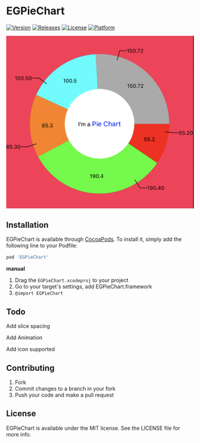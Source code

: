 # EGPieChart

[![Version](https://img.shields.io/cocoapods/v/EGPieChart.svg?style=flat)](https://cocoapods.org/pods/EGPieChart)
[![Releases](https://img.shields.io/github/release/GuanyiLL/EGPieChart.svg)](https://github.com/GuanyiLL/EGPieChart/releases)
[![License](https://img.shields.io/cocoapods/l/EGPieChart.svg?style=flat)](https://cocoapods.org/pods/EGPieChart)
[![Platform](https://img.shields.io/cocoapods/p/EGPieChart.svg?style=flat)](https://cocoapods.org/pods/EGPieChart)

![img01](/img/img01.png)

## Installation

EGPieChart is available through [CocoaPods](https://cocoapods.org). To install
it, simply add the following line to your Podfile:

```ruby
pod 'EGPieChart'
```

**manual**

1. Drag the `EGPieChart.xcodeproj` to your project
2. Go to your target's settings, add EGPieChart.framework
3. `@import EGPieChart`

## Todo

Add slice spacing

Add Animation

Add icon supported

## Contributing

1. Fork
2. Commit changes to a branch in your fork
3. Push your code and make a pull request

## License

EGPieChart is available under the MIT license. See the LICENSE file for more info.
